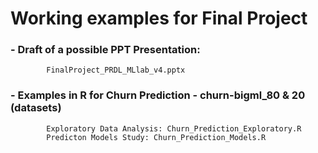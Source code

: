 # Working examples for Final Project

###    - Draft of a possible PPT Presentation:
            FinalProject_PRDL_MLlab_v4.pptx

###    - Examples in R for Churn Prediction - churn-bigml_80 & 20 (datasets)
            Exploratory Data Analysis: Churn_Prediction_Exploratory.R
            Predicton Models Study: Churn_Prediction_Models.R
